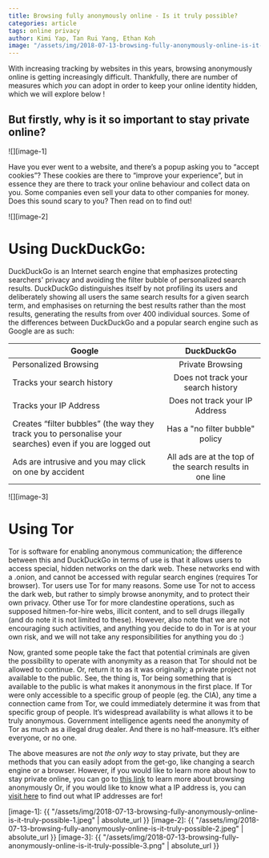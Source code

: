 ```yaml
---
title: Browsing fully anonymously online - Is it truly possible?
categories: article
tags: online privacy 
author: Kimi Yap, Tan Rui Yang, Ethan Koh
image: "/assets/img/2018-07-13-browsing-fully-anonymously-online-is-it-truly-possible-preview.png"
---
```



With increasing tracking by websites in this years, browsing anonymously online is getting increasingly difficult. Thankfully, there are number of measures which *you* can adopt in order to keep your online identity hidden, which we will explore below !

## But firstly, why is it so important to stay private online?

![][image-1]

Have you ever went to a website, and there’s a popup asking you to “accept cookies”? These cookies are there to “improve your experience”, but in essence they are there to track your online behaviour and collect data on you. Some companies even sell your data to other companies for money. Does this sound scary to you? Then read on to find out!

![][image-2]

# Using DuckDuckGo: 
DuckDuckGo is an Internet search engine that emphasizes protecting searchers' privacy and avoiding the filter bubble of personalized search results. DuckDuckGo distinguishes itself by not profiling its users and deliberately showing all users the same search results for a given search term, and emphasises on returning the best results rather than the most results, generating the results from over 400 individual sources. Some of the differences between DuckDuckGo and a popular search engine such as Google are as such:

| Google | DuckDuckGo |
| ------ | :---------:|
| Personalized Browsing | Private Browsing |
| Tracks your search history | Does not track your search history |
| Tracks your IP Address | Does not track your IP Address |
| Creates “filter bubbles” (the way they track you to personalise your searches) even if you are logged out | Has a "no filter bubble" policy |
| Ads are intrusive and you may click on one by accident | All ads are at the top of the search results in one line |

![][image-3]

# Using Tor

Tor is software for enabling anonymous communication; the difference between this and DuckDuckGo in terms of use is that it allows users to access special, hidden networks on the dark web. These networks end with a .onion, and cannot be accessed with regular search engines (requires Tor browser).
Tor users use Tor for many reasons. Some use Tor not to access the dark web, but rather to simply browse anonymity, and to protect their own privacy. Other use Tor for more clandestine operations, such as supposed hitmen-for-hire webs, illicit content, and to sell drugs illegally (and do note it is not limited to these). However, also note that we are not encouraging such activities, and anything you decide to do in Tor is at your own risk, and we will not take any responsibilities for anything you do :)

Now, granted some people take the fact that potential criminals are given the possibility to operate with anonymity as a reason that Tor should not be allowed to continue. Or, return it to as it was originally; a private project not available to the public. See, the thing is, Tor being something that is available to the public is what makes it anonymous in the first place. If Tor were only accessible to a specific group of people (eg. the CIA), any time a connection came from Tor, we could immediately determine it was from that specific group of people. It’s widespread availability is what allows it to be truly anonymous. Government intelligence agents need the anonymity of Tor as much as a illegal drug dealer. And there is no half-measure. It’s either everyone, or no one.

The above measures are not *the only way* to stay private, but they are methods that you can easily adopt from the get-go, like changing a search engine or a browser. However, if you would like to learn more about how to stay private online, you can go to [this link](http://bit.ly/tor_vpn) to learn more about browsing anonymously 
Or, if you would like to know what a IP address is, you can [visit here](http://bit.ly/2AAdzSc) to find out what IP addresses are for!

[image-1]: {{ "/assets/img/2018-07-13-browsing-fully-anonymously-online-is-it-truly-possible-1.jpeg" | absolute_url }}
[image-2]: {{ "/assets/img/2018-07-13-browsing-fully-anonymously-online-is-it-truly-possible-2.jpeg" | absolute_url }}
[image-3]: {{ "/assets/img/2018-07-13-browsing-fully-anonymously-online-is-it-truly-possible-3.png" | absolute_url }}
